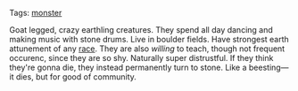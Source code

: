 Tags: [monster](Monsters)

Goat legged, crazy earthling creatures. They spend all day dancing and making music with stone drums. Live in boulder fields. Have strongest earth attunement of any [race](Races). They are also *willing* to teach, though not frequent occurenc, since they are so shy. Naturally super distrustful. If they think they're gonna die, they instead permanently turn to stone. Like a beesting—it dies, but for good of community.